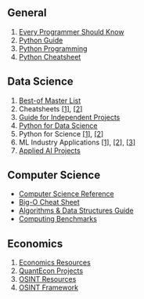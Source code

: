 ## General
1. [Every Programmer Should Know](https://github.com/mtdvio/every-programmer-should-know)
2. [Python Guide](https://python-course.eu/)
3. [Python Programming](https://pythonprogramming.net/)
4. [Python Cheatsheet](https://www.pythoncheatsheet.org/)

## Data Science
1. [Best-of Master List](https://github.com/best-of-lists/best-of)
2. Cheatsheets [[1]](https://github.com/FavioVazquez/ds-cheatsheets#data-science-cheatsheets), [[2]](https://www.kdnuggets.com/2022/02/complete-collection-data-science-cheat-sheets-part-1.html)
3. [Guide for Independent Projects](https://ucsd.libguides.com/data-science/projects#s-lg-box-31061401)
4. [Python for Data Science](https://github.com/krzjoa/awesome-python-data-science#readme)
5. Python for Science [[1]](https://github.com/nschloe/awesome-scientific-computing), [[2]](https://github.com/TomNicholas/Python-for-Scientists)
6. ML Industry Applications [[1]](https://github.com/firmai/python-business-analytics), [[2]](https://github.com/firmai/business-machine-learning), [[3]](https://github.com/firmai/industry-machine-learning)
7. [Applied AI Projects](https://github.com/ai-collection/ai-collection)

## Computer Science
 - [Computer Science Reference](https://www.learncomputerscienceonline.com/)
 - [Big-O Cheat Sheet](https://www.bigocheatsheet.com/)
 - [Algorithms & Data Structures Guide](https://superstudy.guide/algorithms-data-structures/)
 - [Computing Benchmarks](https://www.cpubenchmark.net/)

## Economics
1. [Economics Resources](https://github.com/antontarasenko/awesome-economics)
2. [QuantEcon Projects](https://quantecon.org/projects/)
3. [OSINT Resources](https://github.com/ARPSyndicate/awesome-intelligence)
4. [OSINT Framework](https://osintframework.com/)
